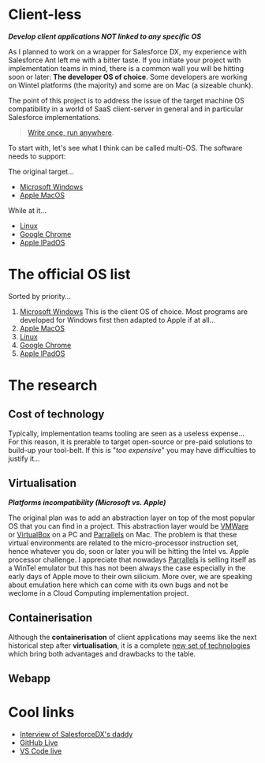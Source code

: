 # Client-less
***Develop client applications NOT linked to any specific OS***

As I planned to work on a wrapper for Salesforce DX, my experience with Salesforce Ant left me with a bitter taste. If you initiate your project with implementation teams in mind, there is a common wall you will be hitting soon or later: **The developer OS of choice**. Some developers are working on Wintel platforms (the majority) and some are on Mac (a sizeable chunk).

The point of this project is to address the issue of the target machine OS compatibility in a world of SaaS client-server in general and in particular Salesforce implementations.

> [Write once, run anywhere](https://en.wikipedia.org/wiki/Write_once,_run_anywhere).

To start with, let's see what I think can be called multi-OS. The software needs to support:

The original target...
* [Microsoft Windows](https://www.microsoft.com/en-gb/windows)
* [Apple MacOS](https://www.apple.com/uk/macos)

While at it...
* [Linux](https://en.wikipedia.org/wiki/Linux)
* [Google Chrome](https://chromeos.google/)
* [Apple IPadOS](https://www.apple.com/uk/ipados)

# The official  OS list

Sorted by priority...

1. [Microsoft Windows](https://www.microsoft.com/en-gb/windows) This is the client OS of choice. Most programs are developed for Windows first then adapted to Apple if at all...
1. [Apple MacOS](https://www.apple.com/uk/macos)
1. [Linux](https://en.wikipedia.org/wiki/Linux)
1. [Google Chrome](https://chromeos.google/)
1. [Apple IPadOS](https://www.apple.com/uk/ipados)

# The research

## Cost of technology

Typically, implementation teams tooling are seen as a useless expense... For this reason, it is prerable to target open-source or pre-paid solutions to build-up your tool-belt. If this is "*too expensive*" you may have difficulties to justify it...

## Virtualisation
***Platforms incompatibility (Microsoft vs. Apple)***

The original plan was to add an abstraction layer on top of the most popular OS that you can find in a project. This abstraction layer would be [VMWare](https://www.vmware.com/) or [VirtualBox](https://www.virtualbox.org/) on a PC and [Parrallels](https://www.parallels.com/) on Mac. The problem is that these virtual environments are related to the micro-processor instruction set, hence whatever you do, soon or later you will be hitting the Intel vs. Apple processor challenge. I appreciate that nowadays [Parrallels](https://www.parallels.com/products/desktop/) is selling itself as a WinTel emulator but this has not been always the case especially in the early days of Apple move to their own silicium. More over, we are speaking about emulation here which can come with its own bugs and not be weclome in a Cloud Computing implementation project.   

## Containerisation

Although the **containerisation** of client applications may seems like the next historical step after **virtualisation**, it is a complete [new set of technologies](https://www.docker.com/resources/what-container/) which bring both advantages and drawbacks to the table.

## Webapp

# Cool links

* [Interview of SalesforceDX's daddy](https://www.youtube.com/watch?v=Kfw_alKEmFY)
* [GitHub Live](https://github.dev/github/dev)
* [VS Code live](https://vscode.dev/)
